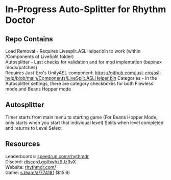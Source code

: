 # In-Progress Auto-Splitter for Rhythm Doctor

## Repo Contains

Load Removal - Requires Livesplit.ASLHelper.bin to work (within /Components of LiveSplit folder)  
Autosplitter - Last checks for validation and for mod implentation (bepinex mods/patches)  
Requires Just-Ero's UnityASL component: https://github.com/just-ero/asl-help/blob/main/Components/LiveSplit.ASLHelper.bin
Categories - In the Autosplitter settings, there are category checkboxes for both Flawless mode and Beans Hopper mode

## Autosplitter

Timer starts from main menu to starting game (For Beans Hopper Mode, only starts when you start that individual level)
Splits when level completed and returns to Level Select

## Resources

Leaderboards: [speedrun.com/rhythmdr](https://www.speedrun.com/rhythmdr)  
Discord: [discord.gg/bwhz9JzRvX](https://discord.gg/bwhz9JzRvX)  
Website: [rhythmdr.com/](https://rhythmdr.com)  
Game: [s.team/a/774181](https://s.team/a/774181/) ($15.9)  
